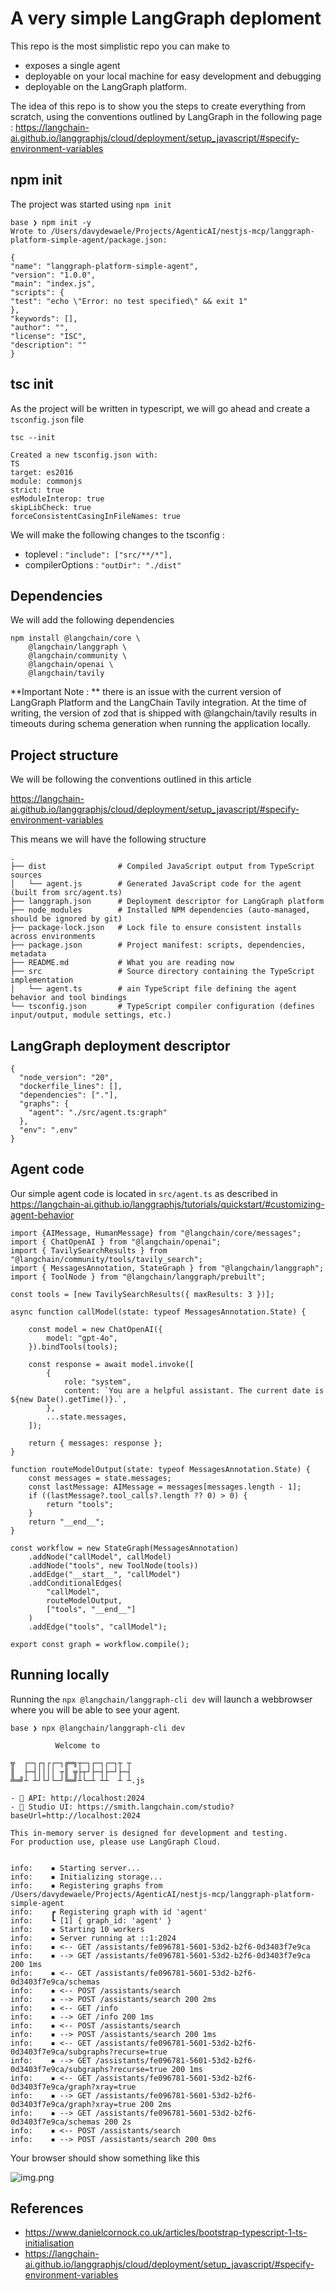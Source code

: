 # A very simple LangGraph deploment

This repo is the most simplistic repo you can make to

- exposes a single agent 
- deployable on your local machine for easy development and debugging 
- deployable on the LangGraph platform.

The idea of this repo is to show you the steps to create everything from scratch, using the conventions outlined by LangGraph in the following page : https://langchain-ai.github.io/langgraphjs/cloud/deployment/setup_javascript/#specify-environment-variables


## npm init

The project was started using `npm init`

```
base ❯ npm init -y
Wrote to /Users/davydewaele/Projects/AgenticAI/nestjs-mcp/langgraph-platform-simple-agent/package.json:

{
"name": "langgraph-platform-simple-agent",
"version": "1.0.0",
"main": "index.js",
"scripts": {
"test": "echo \"Error: no test specified\" && exit 1"
},
"keywords": [],
"author": "",
"license": "ISC",
"description": ""
}
```

## tsc init

As the project will be written in typescript, we will go ahead and create a `tsconfig.json` file

```
tsc --init

Created a new tsconfig.json with:
TS
target: es2016
module: commonjs
strict: true
esModuleInterop: true
skipLibCheck: true
forceConsistentCasingInFileNames: true
```

We will make the following changes to the tsconfig :  

- toplevel : `"include": ["src/**/*"],` 
- compilerOptions : `"outDir": "./dist"`

## Dependencies

We will add the following dependencies

```
npm install @langchain/core \ 
    @langchain/langgraph \
    @langchain/community \
    @langchain/openai \
    @langchain/tavily 
```

**Important Note : ** there is an issue with the current version of LangGraph Platform and the LangChain Tavily integration.
At the time of writing, the version of zod that is shipped with @langchain/tavily results in timeouts during schema generation when running the application locally.


## Project structure

We will be following the conventions outlined in this article 

https://langchain-ai.github.io/langgraphjs/cloud/deployment/setup_javascript/#specify-environment-variables

This means we will have the following structure

```
.
├── dist                # Compiled JavaScript output from TypeScript sources                    
│   └── agent.js        # Generated JavaScript code for the agent (built from src/agent.ts)
├── langgraph.json      # Deployment descriptor for LangGraph platform
├── node_modules        # Installed NPM dependencies (auto-managed, should be ignored by git)
├── package-lock.json   # Lock file to ensure consistent installs across environments
├── package.json        # Project manifest: scripts, dependencies, metadata
├── README.md           # What you are reading now
├── src                 # Source directory containing the TypeScript implementation
│   └── agent.ts        # ain TypeScript file defining the agent behavior and tool bindings
└── tsconfig.json       # TypeScript compiler configuration (defines input/output, module settings, etc.)
```

## LangGraph deployment descriptor

```
{
  "node_version": "20",
  "dockerfile_lines": [],
  "dependencies": ["."],
  "graphs": {
    "agent": "./src/agent.ts:graph"
  },
  "env": ".env"
}
```

## Agent code
   
Our simple agent code is located in `src/agent.ts` as described in https://langchain-ai.github.io/langgraphjs/tutorials/quickstart/#customizing-agent-behavior 

```
import {AIMessage, HumanMessage} from "@langchain/core/messages";
import { ChatOpenAI } from "@langchain/openai";
import { TavilySearchResults } from "@langchain/community/tools/tavily_search";
import { MessagesAnnotation, StateGraph } from "@langchain/langgraph";
import { ToolNode } from "@langchain/langgraph/prebuilt";

const tools = [new TavilySearchResults({ maxResults: 3 })];

async function callModel(state: typeof MessagesAnnotation.State) {

    const model = new ChatOpenAI({
        model: "gpt-4o",
    }).bindTools(tools);

    const response = await model.invoke([
        {
            role: "system",
            content: `You are a helpful assistant. The current date is ${new Date().getTime()}.`,
        },
        ...state.messages,
    ]);

    return { messages: response };
}

function routeModelOutput(state: typeof MessagesAnnotation.State) {
    const messages = state.messages;
    const lastMessage: AIMessage = messages[messages.length - 1];
    if ((lastMessage?.tool_calls?.length ?? 0) > 0) {
        return "tools";
    }
    return "__end__";
}

const workflow = new StateGraph(MessagesAnnotation)
    .addNode("callModel", callModel)
    .addNode("tools", new ToolNode(tools))
    .addEdge("__start__", "callModel")
    .addConditionalEdges(
        "callModel",
        routeModelOutput,
        ["tools", "__end__"]
    )
    .addEdge("tools", "callModel");

export const graph = workflow.compile();

```
## Running locally

Running the `npx @langchain/langgraph-cli dev` will launch a webbrowser where you will be able to see your agent.

```
base ❯ npx @langchain/langgraph-cli dev

          Welcome to

╦  ┌─┐┌┐┌┌─┐╔═╗┬─┐┌─┐┌─┐┬ ┬
║  ├─┤││││ ┬║ ╦├┬┘├─┤├─┘├─┤
╩═╝┴ ┴┘└┘└─┘╚═╝┴└─┴ ┴┴  ┴ ┴.js

- 🚀 API: http://localhost:2024
- 🎨 Studio UI: https://smith.langchain.com/studio?baseUrl=http://localhost:2024

This in-memory server is designed for development and testing.
For production use, please use LangGraph Cloud.


info:    ▪ Starting server...
info:    ▪ Initializing storage...
info:    ▪ Registering graphs from /Users/davydewaele/Projects/AgenticAI/nestjs-mcp/langgraph-platform-simple-agent
info:    ┏ Registering graph with id 'agent'
info:    ┗ [1] { graph_id: 'agent' }
info:    ▪ Starting 10 workers
info:    ▪ Server running at ::1:2024
info:    ▪ <-- GET /assistants/fe096781-5601-53d2-b2f6-0d3403f7e9ca
info:    ▪ --> GET /assistants/fe096781-5601-53d2-b2f6-0d3403f7e9ca 200 1ms
info:    ▪ <-- GET /assistants/fe096781-5601-53d2-b2f6-0d3403f7e9ca/schemas
info:    ▪ <-- POST /assistants/search
info:    ▪ --> POST /assistants/search 200 2ms
info:    ▪ <-- GET /info
info:    ▪ --> GET /info 200 1ms
info:    ▪ <-- POST /assistants/search
info:    ▪ --> POST /assistants/search 200 1ms
info:    ▪ <-- GET /assistants/fe096781-5601-53d2-b2f6-0d3403f7e9ca/subgraphs?recurse=true
info:    ▪ --> GET /assistants/fe096781-5601-53d2-b2f6-0d3403f7e9ca/subgraphs?recurse=true 200 1ms
info:    ▪ <-- GET /assistants/fe096781-5601-53d2-b2f6-0d3403f7e9ca/graph?xray=true
info:    ▪ --> GET /assistants/fe096781-5601-53d2-b2f6-0d3403f7e9ca/graph?xray=true 200 2ms
info:    ▪ --> GET /assistants/fe096781-5601-53d2-b2f6-0d3403f7e9ca/schemas 200 2s
info:    ▪ <-- POST /assistants/search
info:    ▪ --> POST /assistants/search 200 0ms

```

Your browser should show something like this

![img.png](img.png)

## References

- https://www.danielcornock.co.uk/articles/bootstrap-typescript-1-ts-initialisation
- https://langchain-ai.github.io/langgraphjs/cloud/deployment/setup_javascript/#specify-environment-variables
